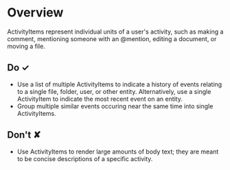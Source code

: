 # Overview
ActivityItems represent individual units of a user's activity, such as making a comment, mentioning someone with an @mention, editing a document, or moving a file.


## Do &#10003;
- Use a list of multiple ActivityItems to indicate a history of events relating to a single file, folder, user, or other entity. Alternatively, use a single ActivityItem to indicate the most recent event on an entity.
- Group multiple similar events occuring near the same time into single ActivityItems.

## Don't &#10008;
- Use ActivityItems to render large amounts of body text; they are meant to be concise descriptions of a specific activity.
